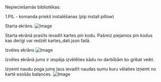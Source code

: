 Nepieciešamās bibliotēkas:

1.PIL - komanda priekš instalēšanas (pip install pillow)


Starta ekrāns.
![Image](https://github.com/user-attachments/assets/ce5d3a90-f8d0-4e73-a9cc-3563f8150e1e)

Starta ekrānā prasīts ievadīt kartes pin kodu. Pašreiz piejamos pin kodus kas derīgi var redzēt kartes_dati.json failā.

Izvēles ekrāns
![Image](https://github.com/user-attachments/assets/e9eb9eef-6524-43fa-bd51-41c762539a1b)

Izvēles ekrānā jums ir iespēja izvēlēties kādu no darbībām ko gribat veikt.

Izņemt naudu poga jums ļaus ievadīt naudas sumu kuru vēlaties izņemt no kartē esošās balances.
![Image](https://github.com/user-attachments/assets/bab4db23-a9bf-4ee5-b453-5fe40d29eec1)
